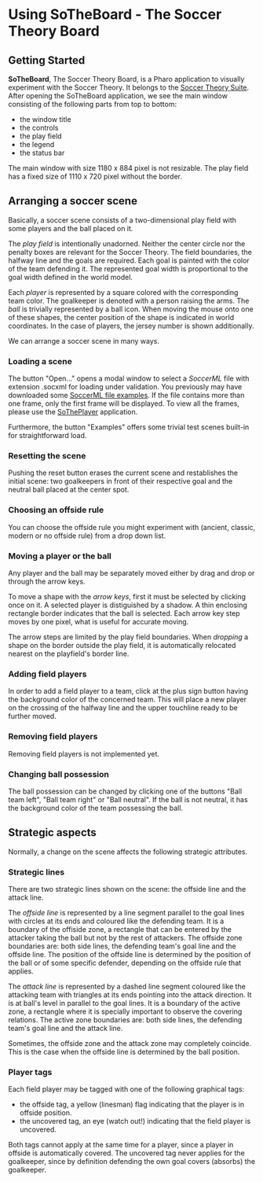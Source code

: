 # Using SoTheBoard - The Soccer Theory Board
## Getting Started
**SoTheBoard**, The Soccer Theory Board, is a Pharo application to visually experiment with the Soccer Theory.
It belongs to the [Soccer Theory Suite](https://github.com/Driolar/SoccerTheory-Pharo#).
After opening the SoTheBoard application, we see the main window consisting of the following parts from top to bottom:
* the window title
* the controls
* the play field
* the legend
* the status bar

The main window with size 1180 x 884 pixel is not resizable.
The play field has a fixed size of 1110 x 720 pixel without the border.
## Arranging a soccer scene
Basically, a soccer scene consists of a two-dimensional play field with some players and the ball placed on it.

The *play field* is intentionally unadorned.
Neither the center circle nor the penalty boxes are relevant for the Soccer Theory.
The field boundaries, the halfway line and the goals are required.
Each goal is painted with the color of the team defending it.
The represented goal width is proportional to the goal width defined in the world model.

Each *player* is represented by a square colored with the corresponding team color.
The goalkeeper is denoted with a person raising the arms.
The *ball* is trivially represented by a ball icon.
When moving the mouse onto one of these shapes, the center position of the shape is indicated in world coordinates.
In the case of players, the jersey number is shown additionally.

We can arrange a soccer scene in many ways.
  ### Loading a scene
  The button "Open..." opens a modal window to select a *SoccerML* file with extension .socxml for loading under validation.
  You previously may have downloaded some [SoccerML file examples](https://github.com/Driolar/SoccerTheory-Pharo/tree/master/socxml). 
  If the file contains more than one frame, only the first frame will be displayed.
  To view all the frames, please use the [SoThePlayer](https://github.com/Driolar/SoccerTheory-Pharo/blob/414a0d659215ae9f42aa6e7b92f2e8bebea182bd/doc/Using%20SoThePlayer%20-%20The%20Soccer%20Theory%20Player.md) application.
  
  Furthermore, the button "Examples" offers some trivial test scenes built-in for straightforward load.
  ### Resetting the scene
  Pushing the reset button erases the current scene and restablishes the initial scene: two goalkeepers in front of their respective goal and the neutral ball placed at the center spot.
  ### Choosing an offside rule
  You can choose the offside rule you might experiment with (ancient, classic, modern or no offside rule) from a drop down list.
  ### Moving a player or the ball
  Any player and the ball may be separately moved either by drag and drop or through the arrow keys.

  To move a shape with the *arrow keys*, first it must be selected by clicking once on it. 
  A selected player is distiguished by a shadow.
  A thin enclosing rectangle border indicates that the ball is selected.
  Each arrow key step moves by one pixel, what is useful for accurate moving. 

  The arrow steps are limited by the play field boundaries.
  When *dropping* a shape on the border outside the play field, it is automatically relocated nearest on the playfield's border line. 
  ### Adding field players
  In order to add a field player to a team, click at the plus sign button having the background color of the concerned team. 
  This will place a new player on the crossing of the halfway line and the upper touchline ready to be further moved.
  ### Removing field players
  Removing field players is not implemented yet.
  ### Changing ball possession
  The ball possession can be changed by clicking one of the buttons "Ball team left", "Ball team right" or "Ball neutral".
  If the ball is not neutral, it has the background color of the team possessing the ball.
## Strategic aspects
Normally, a change on the scene affects the following strategic attributes.
  ### Strategic lines
  There are two strategic lines shown on the scene: the offside line and the attack line.

  The *offside line* is represented by a line segment parallel to the goal lines with circles at its ends and coloured like the defending team. 
  It is a boundary of the offiside zone, a rectangle that can be entered by the attacker taking the ball but not by the rest of attackers. 
  The offside zone boundaries are: both side lines, the defending team's goal line and the offside line.
  The position of the offside line is determined by the position of the ball or of some specific defender, depending on the offside rule that applies.

  The *attack line* is represented by a dashed line segment coloured like the attacking team with triangles at its ends pointing into the attack direction. 
  It is at ball's level in parallel to the goal lines. 
  It is a boundary of the active zone, a rectangle where it is specially important to observe the covering relations.
  The active zone boundaries are: both side lines, the defending team's goal line and the attack line.

  Sometimes, the offside zone and the attack zone may completely coincide. 
  This is the case when the offside line is determined by the ball position.
  ### Player tags
  Each field player may be tagged with one of the following graphical tags:
  * the offside tag, a yellow (linesman) flag indicating that the player is in offside position.
  * the uncovered tag, an eye (watch out!) indicating that the field player is uncovered.

Both tags cannot apply at the same time for a player, since a player in offside is automatically covered. 
The uncovered tag never applies for the goalkeeper, since by definition defending the own goal covers (absorbs) the goalkeeper.
